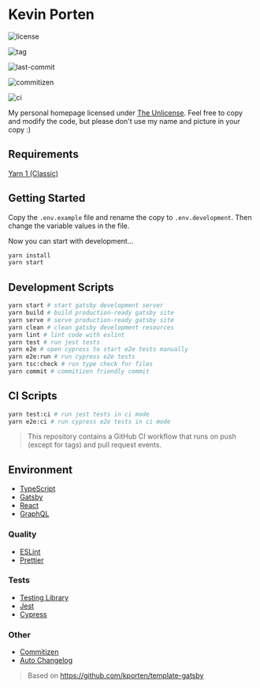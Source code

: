 # Kevin Porten

![license](https://img.shields.io/github/license/kporten/kevinporten)

![tag](https://img.shields.io/github/v/tag/kporten/kevinporten)

![last-commit](https://img.shields.io/github/last-commit/kporten/kevinporten)

![commitizen](https://img.shields.io/badge/commitizen-friendly-brightgreen.svg)

![ci](https://github.com/kporten/kevinporten/workflows/CI/badge.svg?branch=master&event=push)

My personal homepage licensed under [The Unlicense](https://unlicense.org/). Feel free to copy and modify the code, but please don't use my name and picture in your copy :)

## Requirements

[Yarn 1 (Classic)](https://classic.yarnpkg.com/lang/en/)

## Getting Started

Copy the `.env.example` file and rename the copy to `.env.development`. Then change the variable values in the file.

Now you can start with development...

```bash
yarn install
yarn start
```

## Development Scripts

```bash
yarn start # start gatsby development server
yarn build # build production-ready gatsby site
yarn serve # serve production-ready gatsby site
yarn clean # clean gatsby development resources
yarn lint # lint code with eslint
yarn test # run jest tests
yarn e2e # open cypress to start e2e tests manually
yarn e2e:run # run cypress e2e tests
yarn tsc:check # run type check for files
yarn commit # commitizen friendly commit
```

## CI Scripts

```bash
yarn test:ci # run jest tests in ci mode
yarn e2e:ci # run cypress e2e tests in ci mode
```

> This repository contains a GitHub CI workflow that runs on push (except for tags) and pull request events.

## Environment

- [TypeScript](https://www.typescriptlang.org/)
- [Gatsby](https://www.gatsbyjs.org/)
- [React](https://reactjs.org/)
- [GraphQL](https://graphql.org/)

### Quality

- [ESLint](https://eslint.org/)
- [Prettier](https://prettier.io/)

### Tests

- [Testing Library](https://testing-library.com/)
- [Jest](https://jestjs.io/)
- [Cypress](https://www.cypress.io/)

### Other

- [Commitizen](http://commitizen.github.io/cz-cli/)
- [Auto Changelog](https://github.com/CookPete/auto-changelog)

> Based on https://github.com/kporten/template-gatsby

